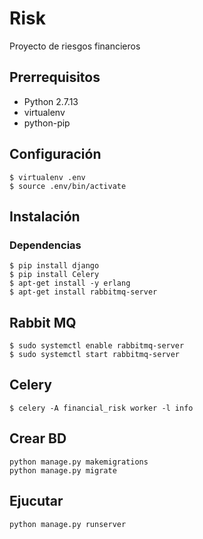 # Risk

Proyecto de riesgos financieros

## Prerrequisitos
- Python 2.7.13
- virtualenv
- python-pip


## Configuración
```
$ virtualenv .env
$ source .env/bin/activate
```

## Instalación
### Dependencias
```
$ pip install django
$ pip install Celery
$ apt-get install -y erlang
$ apt-get install rabbitmq-server

```

## Rabbit MQ
```
$ sudo systemctl enable rabbitmq-server
$ sudo systemctl start rabbitmq-server

```


## Celery
```
$ celery -A financial_risk worker -l info

```


## Crear BD
```
python manage.py makemigrations
python manage.py migrate
```


## Ejucutar
```
python manage.py runserver
```
 